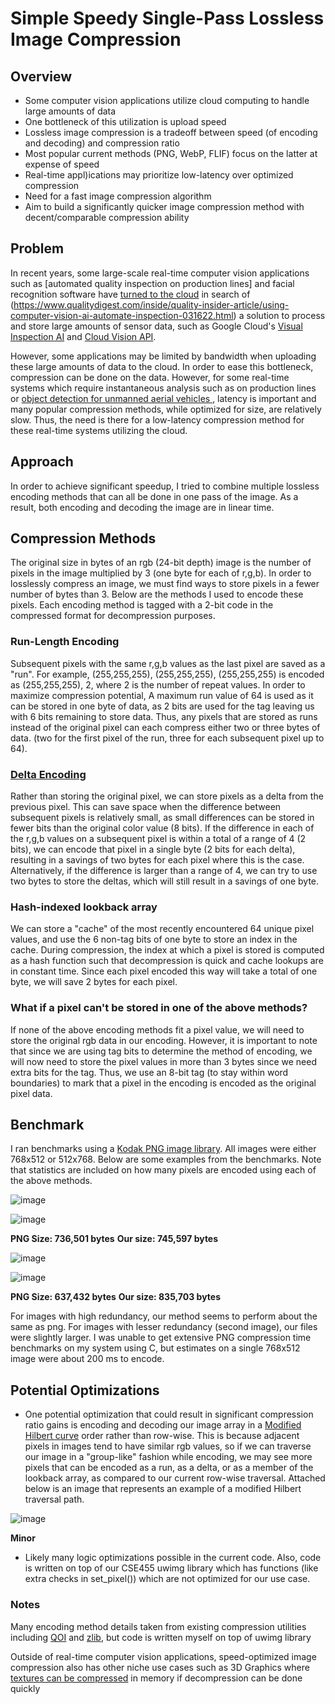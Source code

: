 # Simple Speedy Single-Pass Lossless Image Compression

## Overview

- Some computer vision applications utilize cloud computing to handle large amounts of data
- One bottleneck of this utilization is upload speed
- Lossless image compression is a tradeoff between speed (of encoding and decoding) and compression ratio
- Most popular current methods (PNG, WebP, FLIF) focus on the latter at expense of speed
- Real-time appl)ications may prioritize low-latency over optimized compression
- Need for a fast image compression algorithm
- Aim to build a significantly quicker image compression method with decent/comparable compression ability

## Problem
In recent years, some large-scale real-time computer vision applications such as [automated quality inspection on production lines] and facial recognition software have [turned to the cloud](https://www.automate.org/blogs/machine-vision-users-begin-adopting-cloud-computing) in search of (https://www.qualitydigest.com/inside/quality-insider-article/using-computer-vision-ai-automate-inspection-031622.html) a solution to process and store large amounts of sensor data, such as Google Cloud's [Visual Inspection AI](https://cloud.google.com/blog/products/ai-machine-learning/improve-manufacturing-quality-control-with-visual-inspection-ai) and [Cloud Vision API](https://cloud.google.com/vision/docs/detecting-faces).

However, some applications may be limited by bandwidth when uploading these large amounts of data to the cloud. In order to ease this bottleneck, compression can be done on the data. However, for some real-time systems which require instantaneous analysis such as on production lines or [object detection for unmanned aerial vehicles
](https://www.researchgate.net/publication/316950367_Real-Time_Cloud-Based_Object_Detection_for_Unmanned_Aerial_Vehicles), latency is important and many popular compression methods, while optimized for size, are relatively slow. Thus, the need is there for a low-latency compression method for these real-time systems utilizing the cloud.

## Approach
In order to achieve significant speedup, I tried to combine multiple lossless encoding methods that can all be done in one pass of the image. As a result,
both encoding and decoding the image are in linear time.
## Compression Methods
The original size in bytes of an rgb (24-bit depth) image is the number of pixels in the image multiplied by 3 (one byte for each of r,g,b). In order to losslessly compress an image, we must find ways to store pixels in a fewer number of bytes than 3. Below are the methods I used to encode these pixels. Each encoding method is tagged with a 2-bit code in the compressed format for decompression purposes.
### Run-Length Encoding
Subsequent pixels with the same r,g,b values as the last pixel are saved as a "run". For example, (255,255,255), (255,255,255), (255,255,255) is encoded as (255,255,255), 2, where 2 is the number of repeat values. In order to maximize compression potential, A maximum run value of 64 is used as it can be stored in one byte of data, as 2 bits are used for the tag leaving us with 6 bits remaining to store data. Thus, any pixels that are stored as runs instead of the original pixel can each compress either two or three bytes of data. (two for the first pixel of the run, three for each subsequent pixel up to 64).

### [Delta Encoding](http://www.diva-portal.org/smash/get/diva2:817831/FULLTEXT01.pdf)
Rather than storing the original pixel, we can store pixels as a delta from the previous pixel. This can save space when the difference between subsequent pixels is relatively small, as small differences can be stored in fewer bits than the original color value (8 bits). If the difference in each of the r,g,b values on a subsequent pixel is within a total of a range of 4 (2 bits), we can encode that pixel in a single byte (2 bits for each delta), resulting in a savings of two bytes for each pixel where this is the case. Alternatively, if the difference is larger than a range of 4, we can try to use two bytes to store the deltas, which will still result in a savings of one byte.

### Hash-indexed lookback array
We can store a "cache" of the most recently encountered 64 unique pixel values, and use the 6 non-tag bits of one byte to store an index in the cache. During compression, the index at which a pixel is stored is computed as a hash function such that decompression is quick and cache lookups are in constant time. Since each pixel encoded this way will take a total of one byte, we will save 2 bytes for each pixel.

### What if a pixel can't be stored in one of the above methods?
If none of the above encoding methods fit a pixel value, we will need to store the original rgb data in our encoding. However, it is important to note that since we are using tag bits to determine the method of encoding, we will now need to store the pixel values in more than 3 bytes since we need extra bits for the tag. Thus, we use an 8-bit tag (to stay within word boundaries) to mark that a pixel in the encoding is encoded as the original pixel data.

## Benchmark
I ran benchmarks using a [Kodak PNG image library](http://r0k.us/graphics/kodak/). All images were either 768x512 or 512x768. Below are some examples from the benchmarks. Note that statistics are included on how many pixels are encoded using each of the above methods.


![image](https://user-images.githubusercontent.com/37307088/173007684-cf8ec9bc-1eb5-4fad-a5c5-92e1dd46a19e.png)

![image](https://user-images.githubusercontent.com/37307088/173007085-167b481b-45ce-4fbf-8e97-921a60eb7852.png)

**PNG Size: 736,501 bytes**
**Our size: 745,597 bytes**

![image](https://user-images.githubusercontent.com/37307088/173007371-a736f754-d861-4d5b-9ed7-45eaa5826b1d.png)

![image](https://user-images.githubusercontent.com/37307088/173007434-e969dc7e-aede-48b5-9d9e-55ab1a0c34d8.png)

**PNG Size: 637,432 bytes**
**Our size: 835,703 bytes**

For images with high redundancy, our method seems to perform about the same as png. For images with lesser redundancy (second image), our files were slightly larger.
I was unable to get extensive PNG compression time benchmarks on my system using C, but estimates on a single 768x512 image were about 200 ms to encode.




## Potential Optimizations
- One potential optimization that could result in significant compression ratio gains is encoding and decoding our image array in a [Modified Hilbert curve](https://www.mdpi.com/1099-4300/23/7/836/pdf) order rather than row-wise. This is because adjacent pixels in images tend to have similar rgb values, so if we can traverse our image in a "group-like" fashion while encoding, we may see more pixels that can be encoded as a run, as a delta, or as a member of the lookback array, as compared to our current row-wise traversal. Attached below is an image that represents an example of a modified Hilbert traversal path.

![image](https://user-images.githubusercontent.com/37307088/172988953-072b47c3-bf0a-4a7e-852c-e4e262f1996b.png)

**Minor**
- Likely many logic optimizations possible in the current code. Also, code is written on top of our CSE455 uwimg library which has functions (like extra checks in set_pixel()) which are not optimized for our use case.


### Notes

Many encoding method details taken from existing compression utilities including [QOI](https://qoiformat.org/qoi-specification.pdf) and [zlib](https://datatracker.ietf.org/doc/html/rfc1950#section-2.2), but code is written myself on top of uwimg library

Outside of real-time computer vision applications, speed-optimized image compression also has other niche use cases such as 3D Graphics where [textures can be compressed](https://en.wikipedia.org/wiki/Texture_compression) in memory if decompression can be done quickly

